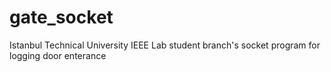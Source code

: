 gate_socket
===========

Istanbul Technical University IEEE Lab student branch's socket program for logging door enterance
